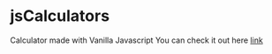 # jsCalculators
Calculator made with Vanilla Javascript
You can check it out here [link](https://hernan-mele.github.io/jsCalculator/)
